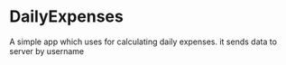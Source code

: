 # DailyExpenses
A simple app which uses for calculating daily expenses. it sends data to server by username
